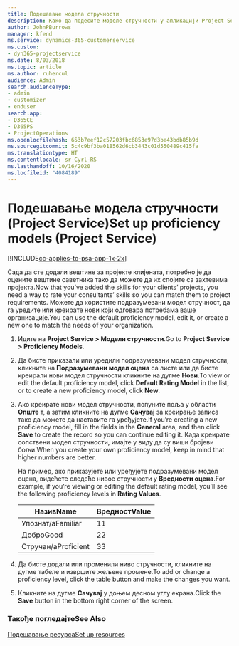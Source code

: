 ```yaml
---
title: Подешавање модела стручности
description: Како да подесите моделе стручности у апликацији Project Service
author: JohnPBurrows
manager: kfend
ms.service: dynamics-365-customerservice
ms.custom:
- dyn365-projectservice
ms.date: 8/03/2018
ms.topic: article
ms.author: ruhercul
audience: Admin
search.audienceType:
- admin
- customizer
- enduser
search.app:
- D365CE
- D365PS
- ProjectOperations
ms.openlocfilehash: 653b7eef12c57203fbc6853e97d3be43bdb85b9d
ms.sourcegitcommit: 5c4c9bf3ba018562d6cb3443c01d550489c415fa
ms.translationtype: HT
ms.contentlocale: sr-Cyrl-RS
ms.lasthandoff: 10/16/2020
ms.locfileid: "4084189"
---
```

# <a name="set-up-proficiency-models-project-service"></a><span data-ttu-id="983e1-103">Подешавање модела стручности (Project Service)</span><span class="sxs-lookup"><span data-stu-id="983e1-103">Set up proficiency models (Project Service)</span></span>

[!INCLUDE[cc-applies-to-psa-app-1x-2x](../includes/cc-applies-to-psa-app-1x-2x.md)]

<span data-ttu-id="983e1-104">Сада да сте додали вештине за пројекте клијената, потребно је да оцените вештине саветника тако да можете да их спојите са захтевима пројекта.</span><span class="sxs-lookup"><span data-stu-id="983e1-104">Now that you’ve added the skills for your clients’ projects, you need a way to rate your consultants’ skills so you can match them to project requirements.</span></span> <span data-ttu-id="983e1-105">Можете да користите подразумевани модел стручност, да га уредите или креирате нови који одговара потребама ваше организације.</span><span class="sxs-lookup"><span data-stu-id="983e1-105">You can use the default proficiency model, edit it, or create a new one to match the needs of your organization.</span></span>  
  
1.  <span data-ttu-id="983e1-106">Идите на **Project Service > Модели стручности**.</span><span class="sxs-lookup"><span data-stu-id="983e1-106">Go to **Project Service > Proficiency Models**.</span></span>  
  
2.  <span data-ttu-id="983e1-107">Да бисте приказали или уредили подразумевани модел стручности, кликните на **Подразумевани модел оцена** са листе или да бисте креирали нови модел стручности кликните на дугме **Нови**.</span><span class="sxs-lookup"><span data-stu-id="983e1-107">To view or edit the default proficiency model, click **Default Rating Model** in the list, or to create a new proficiency model, click **New**.</span></span>  
  
3.  <span data-ttu-id="983e1-108">Ако креирате нови модел стручности, попуните поља у области **Опште** т, а затим кликните на дугме **Сачувај** за креирање записа тако да можете да наставите га уређујете.</span><span class="sxs-lookup"><span data-stu-id="983e1-108">If you’re creating a new proficiency model, fill in the fields in the **General** area, and then click **Save** to create the record so you can continue editing it.</span></span> <span data-ttu-id="983e1-109">Када креирате сопствени модел стручности, имајте у виду да су виши бројеви бољи.</span><span class="sxs-lookup"><span data-stu-id="983e1-109">When you create your own proficiency model, keep in mind that higher numbers are better.</span></span>  
  
     <span data-ttu-id="983e1-110">На пример, ако приказујете или уређујете подразумевани модел оцена, видећете следеће нивое стручности у **Вредности оцена**.</span><span class="sxs-lookup"><span data-stu-id="983e1-110">For example, if you’re viewing or editing the default rating model, you’ll see the following proficiency levels in **Rating Values**.</span></span>  
  
    |<span data-ttu-id="983e1-111">Назив</span><span class="sxs-lookup"><span data-stu-id="983e1-111">Name</span></span>|<span data-ttu-id="983e1-112">Вредност</span><span class="sxs-lookup"><span data-stu-id="983e1-112">Value</span></span>|  
    |----------|-----------|  
    |<span data-ttu-id="983e1-113">Упознат/а</span><span class="sxs-lookup"><span data-stu-id="983e1-113">Familiar</span></span>|<span data-ttu-id="983e1-114">1</span><span class="sxs-lookup"><span data-stu-id="983e1-114">1</span></span>|  
    |<span data-ttu-id="983e1-115">Добро</span><span class="sxs-lookup"><span data-stu-id="983e1-115">Good</span></span>|<span data-ttu-id="983e1-116">2</span><span class="sxs-lookup"><span data-stu-id="983e1-116">2</span></span>|  
    |<span data-ttu-id="983e1-117">Стручан/а</span><span class="sxs-lookup"><span data-stu-id="983e1-117">Proficient</span></span>|<span data-ttu-id="983e1-118">3</span><span class="sxs-lookup"><span data-stu-id="983e1-118">3</span></span>|  
  
4.  <span data-ttu-id="983e1-119">Да бисте додали или променили ниво стручности, кликните на дугме табеле и извршите жељене промене.</span><span class="sxs-lookup"><span data-stu-id="983e1-119">To add or change a proficiency level, click the table button and make the changes you want.</span></span>  
  
5.  <span data-ttu-id="983e1-120">Кликните на дугме **Сачувај** у доњем десном углу екрана.</span><span class="sxs-lookup"><span data-stu-id="983e1-120">Click the **Save** button in the bottom right corner of the screen.</span></span>  
  
### <a name="see-also"></a><span data-ttu-id="983e1-121">Такође погледајте</span><span class="sxs-lookup"><span data-stu-id="983e1-121">See Also</span></span>  
 [<span data-ttu-id="983e1-122">Подешавање ресурса</span><span class="sxs-lookup"><span data-stu-id="983e1-122">Set up resources</span></span>](../psa/set-up-resources.md)

